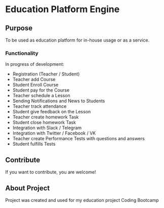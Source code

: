 # Education Platform Engine

## Purpose

To be used as education platform for in-house usage or as a service.

### Functionality

In progress of development:

* Registration (Teacher / Student)
* Teacher add Course
* Student Enroll Course
* Student pay for the Course
* Teacher schedule a Lesson
* Sending Notifications and News to Students
* Teacher track attendance
* Student give feedback on the Lesson
* Teacher create homework Task
* Student close homework Task
* Integration with Slack / Telegram
* Integration with Twitter / Facebook / VK
* Teacher create Performance Tests with questions and answers
* Student fulfills Tests

## Contribute

If you want to contribute, you are welcome!

## About Project

Project was created and used for my education project Coding Bootcamp
